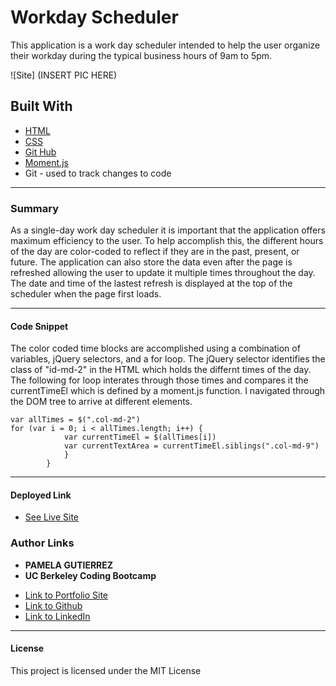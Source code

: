 # Workday Scheduler

This application is a work day scheduler intended to help the user organize their workday during the typical business hours of 9am to 5pm. 

![Site] (INSERT PIC HERE)

## **Built With**
* [HTML](https://developer.mozilla.org/en-US/docs/Web/HTML)
* [CSS](https://developer.mozilla.org/en-US/docs/Web/CSS)
* [Git Hub](https://github.com/)
* [Moment.js](https://momentjs.com/)
*  Git - used to track changes to code
______________________________________________________________________________
  
### **Summary**

As a single-day work day scheduler it is important that the application offers maximum efficiency to the user. To help accomplish this, the different hours of the day are color-coded to reflect if they are in the past, present, or future. The application can also store the data even after the page is refreshed allowing the user to update it multiple times throughout the day. The date and time of the lastest refresh is displayed at the top of the scheduler when the page first loads.

______________________________________________________________________________

#### **Code Snippet**

The color coded time blocks are accomplished using a combination of variables, jQuery selectors, and a for loop. The jQuery selector identifies the class of "id-md-2" in the HTML which holds the differnt times of the day. The following for loop interates through those times and compares it the currentTimeEl which is defined by a moment.js function. I navigated through the DOM tree to arrive at different elements.

```
var allTimes = $(".col-md-2")
for (var i = 0; i < allTimes.length; i++) {
            var currentTimeEl = $(allTimes[i])
            var currentTextArea = currentTimeEl.siblings(".col-md-9")
            }
        }
```


______________________________________________________________________________


#### **Deployed Link**

* [See Live Site](https://pamela-gutierrez.github.io/workday-scheduler/)

### **Author Links**

* **PAMELA GUTIERREZ**
* **UC Berkeley Coding Bootcamp**
  
- [Link to Portfolio Site](#)
- [Link to Github](https://github.com/pamela-gutierrez) 
- [Link to LinkedIn](www.linkedin.com/in/pamela-gutierrez)



______________________________________________________________________________

#### **License**

This project is licensed under the MIT License


   